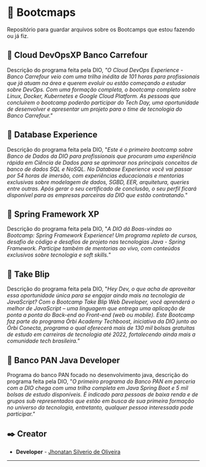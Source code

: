 # 📘 Bootcmaps

Repositório para guardar arquivos sobre os Bootcamps que estou fazendo ou já fiz.

## 📓 Cloud DevOpsXP Banco Carrefour

Descrição do programa feita pela DIO, *"O Cloud DevOps Experience - Banco Carrefour veio com uma trilha inédita de 101 horas para profissionais que já atuam na área e querem evoluir ou estão começando a estudar sobre DevOps. Com uma formação completa, o bootcamp completo sobre Linux, Docker, Kubernetes e Google Cloud Platform. As pessoas que concluírem o bootcamp poderão participar do Tech Day, uma oportunidade de desenvolver e apresentar um projeto para o time de tecnologia do Banco Carrefour."*

## 📓 Database Experience

Descrição do programa feita pela DIO, "*Este é o primeiro bootcamp sobre Banco de Dados da DIO para profissionais que procuram uma experiência rápida em Ciência de Dados para se aprimorar nos principais conceitos de banco de dados SQL e NoSQL. No Database Experience você vai passar por 54 horas de imersão, com experiências educacionais e mentorias exclusivas sobre modelagem de dados, SGBD, EER, arquitetura, queries entre outras.  Após gerar o seu certificado de conclusão, o seu perfil ficará disponível para as empresas parceiras da DIO que estão contratando.*"

## 📓 Spring Framework XP

Descrição do programa feita pela DIO, "*A DIO dá Boas-vindas ao Bootcamp: Spring Framework Experience! Um programa repleto de cursos, desafio de código e desafios de projeto nas tecnologias Java - Spring Framework. Participe também de mentorias ao vivo, com conteúdos exclusivos sobre tecnologia e soft skills.*"

## 📓 Take Blip

Descrição do programa feita pela DIO, "*Hey Dev, o que acha de aproveitar essa oportunidade única para se engajar ainda mais na tecnologia de JavaScript? Com o Bootcamp Take Blip Web Developer, você aprenderá o melhor de JavaScript – uma linguagem que entrega uma aplicação de ponta a ponta do Back-end ao Front-end (web ou mobile). Este Bootcamp faz parte do programa Órbi Academy Techboost, iniciativa da DIO junto ao Órbi Conecta, programa o qual oferecerá mais de 130 mil bolsas gratuitas de estudo em carreiras de tecnologia até 2022, fortalecendo ainda mais a comunidade tech brasileira."*

## 📓 Banco PAN Java Developer

Programa do banco PAN focado no desenvolvimento java, descrição do programa feita pela DIO, "*O primeiro programa do Banco PAN em parceria com a DIO chega com uma trilha completa em Java Spring Boot e 5 mil bolsas de estudo disponíveis. É indicado para pessoas de baixa renda e de grupos sub representados que estão em busca de sua primeira formação no universo da tecnologia, entretanto, qualquer pessoa interessada pode participar."*

## ✒️ Creator

* **Developer** - [Jhonatan Silverio de Oliveira](https://github.com/Jh0wjso)

---
